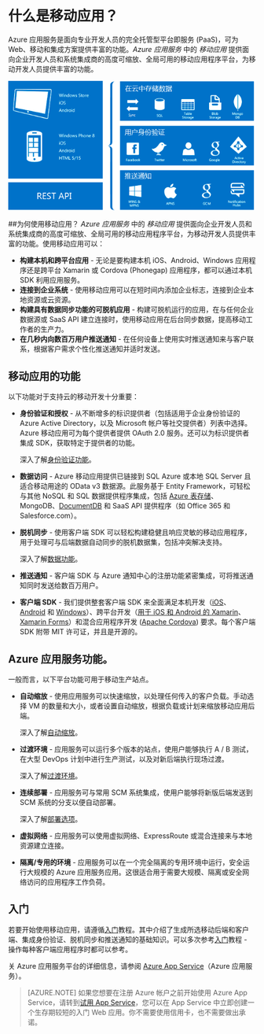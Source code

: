 <properties
	pageTitle="什么是移动应用"
	description="了解应用服务为企业移动应用带来的优势。"
	services="app-service\mobile"
	documentationCenter=""
	authors="adrianhall"
	manager="dwrede"
	editor=""/>

<tags
	ms.service="app-service-mobile"
	ms.date="05/03/2016"
	wacn.date="11/10/2016"/>

# <a name="getting-started"></a>什么是移动应用？

Azure 应用服务是面向专业开发人员的完全托管型平台即服务 (PaaS)，可为 Web、移动和集成方案提供丰富的功能。*Azure 应用服务* 中的 *移动应用* 提供面向企业开发人员和系统集成商的高度可缩放、全局可用的移动应用程序平台，为移动开发人员提供丰富的功能。

![Mobile Apps](./media/app-service-mobile-value-prop/overview.png)

##为何使用移动应用？
*Azure 应用服务* 中的 *移动应用* 提供面向企业开发人员和系统集成商的高度可缩放、全局可用的移动应用程序平台，为移动开发人员提供丰富的功能。使用移动应用可以：

- **构建本机和跨平台应用** - 无论是要构建本机 iOS、Android、Windows 应用程序还是跨平台 Xamarin 或 Cordova (Phonegap) 应用程序，都可以通过本机 SDK 利用应用服务。
- **连接到企业系统** - 使用移动应用可以在短时间内添加企业标志，连接到企业本地资源或云资源。
- **构建具有数据同步功能的可脱机应用** - 构建可脱机运行的应用，在与任何企业数据源或 SaaS API 建立连接时，使用移动应用在后台同步数据，提高移动工作者的生产力。
- **在几秒内向数百万用户推送通知** - 在任何设备上使用实时推送通知来与客户联系，根据客户需求个性化推送通知并适时发送。

## 移动应用的功能
以下功能对于支持云的移动开发十分重要：

- **身份验证和授权** - 从不断增多的标识提供者（包括适用于企业身份验证的 Azure Active Directory，以及 Microsoft 帐户等社交提供者）列表中选择。Azure 移动应用可为每个提供者提供 OAuth 2.0 服务。还可以为标识提供者集成 SDK，获取特定于提供者的功能。

  深入了解[身份验证功能]。

- **数据访问** - Azure 移动应用提供已链接到 SQL Azure 或本地 SQL Server 且适合移动用途的 OData v3 数据源。此服务基于 Entity Framework，可轻松与其他 NoSQL 和 SQL 数据提供程序集成，包括 [Azure 表存储]、MongoDB、[DocumentDB] 和 SaaS API 提供程序（如 Office 365 和 Salesforce.com）。
- **脱机同步** - 使用客户端 SDK 可以轻松构建稳健且响应灵敏的移动应用程序，用于处理可与后端数据自动同步的脱机数据集，包括冲突解决支持。

  深入了解[数据功能]。

- **推送通知** - 客户端 SDK 与 Azure 通知中心的注册功能紧密集成，可将推送通知同时发送给数百万用户。



- **客户端 SDK** - 我们提供整套客户端 SDK 来全面满足本机开发（[iOS]、[Android] 和 [Windows]）、跨平台开发（[用于 iOS 和 Android 的 Xamarin]、[Xamarin Forms]）和混合应用程序开发 ([Apache Cordova]) 要求。每个客户端 SDK 附带 MIT 许可证，并且是开源的。

## Azure 应用服务功能。
一般而言，以下平台功能可用于移动生产站点。

- **自动缩放** - 使用应用服务可以快速缩放，以处理任何传入的客户负载。手动选择 VM 的数量和大小，或者设置自动缩放，根据负载或计划来缩放移动应用后端。

  深入了解[自动缩放]。

- **过渡环境** - 应用服务可以运行多个版本的站点，使用户能够执行 A / B 测试，在大型 DevOps 计划中进行生产测试，以及对新后端执行现场过渡。

  深入了解[过渡环境]。

- **连续部署** - 应用服务可与常用 SCM 系统集成，使用户能够将新版后端发送到 SCM 系统的分支以便自动部署。

  深入了解[部署选项]。

- **虚拟网络** - 应用服务可以使用虚拟网络、ExpressRoute 或混合连接来与本地资源建立连接。


- **隔离/专用的环境** - 应用服务可以在一个完全隔离的专用环境中运行，安全运行大规模的 Azure 应用服务应用。这很适合用于需要大规模、隔离或安全网络访问的应用程序工作负荷。


## 入门 ##
若要开始使用移动应用，请遵循[入门]教程。其中介绍了生成所选移动后端和客户端、集成身份验证、脱机同步和推送通知的基础知识。可以多次参考[入门]教程 - 操作每种客户端应用程序时都可以参考。

关 Azure 应用服务平台的详细信息，请参阅 [Azure App Service]（Azure 应用服务）。

>[AZURE.NOTE] 如果您想要在注册 Azure 帐户之前开始使用 Azure App Service，请转到[试用 App Service](https://tryappservice.azure.com/?appServiceName=mobile)，您可以在 App Service 中立即创建一个生存期较短的入门 Web 应用。你不需要使用信用卡，也不需要做出承诺。

<!-- URLs. -->
[Migrate your Mobile Service to App Service]: /documentation/articles/app-service-mobile-migrating-from-mobile-services/
[Azure App Service]: /documentation/articles/app-service-value-prop-what-is/
[入门]: /documentation/articles/app-service-mobile-ios-get-started/
[Azure 表存储]: /documentation/articles/storage-getting-started-guide/
[DocumentDB]: /documentation/articles/documentdb-get-started/
[身份验证功能]: /documentation/articles/app-service-mobile-auth/
[数据功能]: /documentation/articles/app-service-mobile-offline-data-sync/

[iOS]: /documentation/articles/app-service-mobile-ios-how-to-use-client-library/
[Android]: /documentation/articles/app-service-mobile-android-how-to-use-client-library/
[Windows]: /documentation/articles/app-service-mobile-dotnet-how-to-use-client-library/
[用于 iOS 和 Android 的 Xamarin]: /documentation/articles/app-service-mobile-dotnet-how-to-use-client-library/
[Xamarin Forms]: /documentation/articles/app-service-mobile-xamarin-forms-get-started/
[Apache Cordova]: /documentation/articles/app-service-mobile-cordova-how-to-use-client-library/
[自动缩放]: /documentation/articles/web-sites-scale/
[过渡环境]: /documentation/articles/web-sites-staged-publishing/
[部署选项]: /documentation/articles/web-sites-deploy/
[混合连接]: /documentation/articles/web-sites-hybrid-connection-get-started/
[虚拟网络]: /documentation/articles/web-sites-integrate-with-vnet/
[ExpressRoute]: /documentation/articles/app-service-app-service-environment-network-configuration-expressroute/
[应用服务环境]: /documentation/articles/app-service-app-service-environment-intro/

<!---HONumber=Mooncake_0919_2016-->